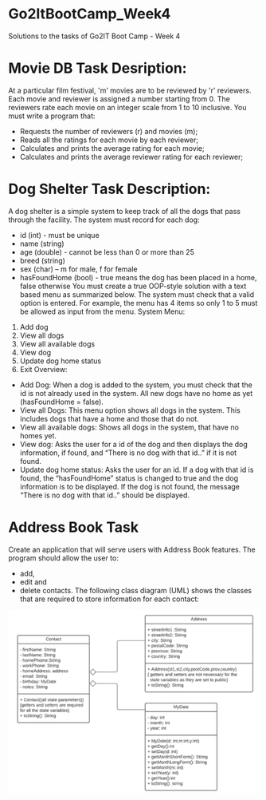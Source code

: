# Go2ItBootCamp_Week4
Solutions to the tasks of Go2IT Boot Camp - Week 4 

# Movie DB Task Desription: 
At a particular film festival, 'm' movies are to be reviewed by 'r' reviewers. Each movie and reviewer is assigned a number starting from 0. The reviewers rate each movie on an integer scale from 1 to 10 inclusive. You must write a program that:  
- Requests the number of reviewers (r) and movies (m);
- Reads all the ratings for each movie by each reviewer;
- Calculates and prints the average rating for each movie;
- Calculates and prints the average reviewer rating for each reviewer;

# Dog Shelter Task Description: 
A dog shelter is a simple system to keep track of all the dogs that pass through the facility. The system must record for each dog:
- id (int) - must be unique
- name (string)
- age (double) - cannot be less than 0 or more than 25
- breed (string)
- sex (char) – m for male, f for female
- hasFoundHome (bool) - true means the dog has been placed in a home, false otherwise
You must create a true OOP-style solution with a text based menu as summarized below. The system must check that a valid option is entered. For example, the menu has 4 items so only 1 to 5 must be allowed as input from the menu.
System Menu:
1. Add dog
2. View all dogs
3. View all available dogs
4. View dog
5. Update dog  home status
6. Exit
Overview:
- Add Dog: When a dog is added to the system, you must check that the id is not already used in the system. All new dogs have no home as yet (hasFoundHome = false).
- View all Dogs: This menu option shows all dogs in the system. This includes dogs that have a home and those that do not.
- View all available dogs: Shows all dogs in the system, that have no homes yet.
- View dog: Asks the user for a id of the dog and then displays the dog information, if found, and “There is no dog with that id..” if it is not found.
- Update dog home status: Asks the user for an id. If a dog with that id is found, the “hasFoundHome” status is changed to true and the dog information is to be displayed. If the dog is not found, the message “There is no dog with that id..”  should be displayed.

# Address Book Task 

Create an application that will serve users with Address Book features.
The program should allow the user to:
- add, 
- edit and 
- delete contacts. 
The following class diagram (UML) shows the classes that are required to store information for each contact:

![](AddressBookDiagram.png)




